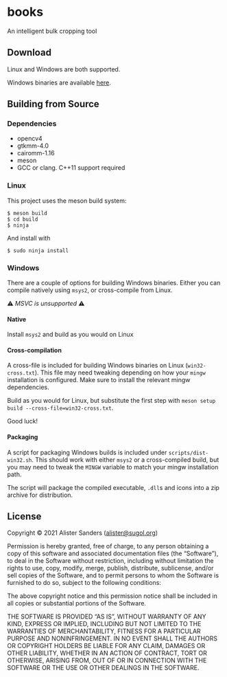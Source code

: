 # books

An intelligent bulk cropping tool

## Download
Linux and Windows are both supported.

Windows binaries are available [here](https://git.sugol.org/al/books/releases).

## Building from Source

### Dependencies
 - opencv4
 - gtkmm-4.0
 - cairomm-1.16
 - meson
 - GCC or clang. C++11 support required

### Linux

This project uses the meson build system:

```
$ meson build
$ cd build
$ ninja

```

And install with

```
$ sudo ninja install
```

### Windows
There are a couple of options for building Windows binaries. Either you can
compile natively using `msys2`, or cross-compile from Linux.

⚠ *MSVC is unsupported* ⚠

#### Native
Install `msys2` and build as you would on Linux

#### Cross-compilation
A cross-file is included for building Windows binaries on Linux
(`win32-cross.txt`). This file may need tweaking depending on how your `mingw`
installation is configured. Make sure to install the relevant mingw
dependencies.

Build as you would for Linux, but substitute the first step with `meson setup
build --cross-file=win32-cross.txt`.

Good luck!

#### Packaging
A script for packaging Windows builds is included under `scripts/dist-win32.sh`.
This should work with either `msys2` or a cross-compiled build, but you may need
to tweak the `MINGW` variable to match your mingw installation path.

The script will package the compiled executable, `.dll`s and icons into a zip
archive for distribution.

## License
Copyright © 2021 Alister Sanders (alister@sugol.org)

Permission is hereby granted, free of charge, to any person obtaining a copy of
this software and associated documentation files (the “Software”), to deal in
the Software without restriction, including without limitation the rights to
use, copy, modify, merge, publish, distribute, sublicense, and/or sell copies of
the Software, and to permit persons to whom the Software is furnished to do so,
subject to the following conditions:

The above copyright notice and this permission notice shall be included in all
copies or substantial portions of the Software.

THE SOFTWARE IS PROVIDED “AS IS”, WITHOUT WARRANTY OF ANY KIND, EXPRESS OR
IMPLIED, INCLUDING BUT NOT LIMITED TO THE WARRANTIES OF MERCHANTABILITY, FITNESS
FOR A PARTICULAR PURPOSE AND NONINFRINGEMENT. IN NO EVENT SHALL THE AUTHORS OR
COPYRIGHT HOLDERS BE LIABLE FOR ANY CLAIM, DAMAGES OR OTHER LIABILITY, WHETHER
IN AN ACTION OF CONTRACT, TORT OR OTHERWISE, ARISING FROM, OUT OF OR IN
CONNECTION WITH THE SOFTWARE OR THE USE OR OTHER DEALINGS IN THE SOFTWARE.
